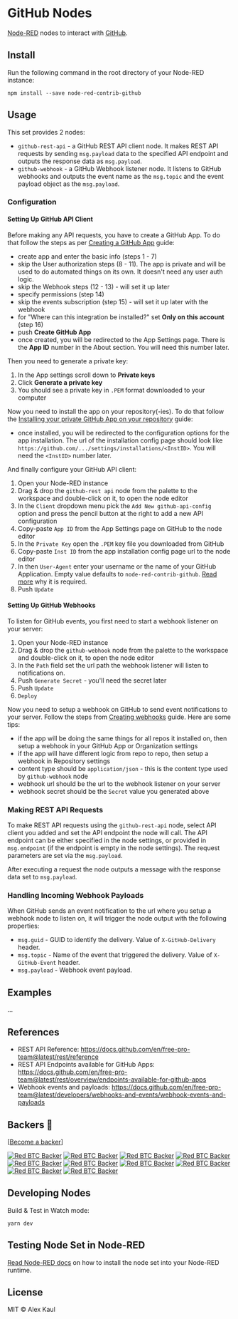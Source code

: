 # GitHub Nodes

<a href="https://nodered.org" target="_blank">Node-RED</a> nodes to interact with <a href="https://github.com/" target="_blank">GitHub</a>.

## Install

Run the following command in the root directory of your Node-RED instance:

```
npm install --save node-red-contrib-github
```

## Usage

This set provides 2 nodes:

- `github-rest-api` - a GitHub REST API client node. It makes REST API requests by sending `msg.payload` data to the specified API endpoint and outputs the response data as `msg.payload`.
- `github-webhook` - a GitHub Webhook listener node. It listens to GitHub webhooks and outputs the event name as the `msg.topic` and the event payload object as the `msg.payload`.

### Configuration

#### Setting Up GitHub API Client

Before making any API requests, you have to create a GitHub App. To do that follow the steps as per [Creating a GitHub App](https://docs.github.com/en/free-pro-team@latest/developers/apps/creating-a-github-app) guide:

- create app and enter the basic info (steps 1 - 7)
- skip the User authorization steps (8 - 11). The app is private and will be used to do automated things on its own. It doesn't need any user auth logic.
- skip the Webhook steps (12 - 13) - will set it up later
- specify permissions (step 14)
- skip the events subscription (step 15) - will set it up later with the webhook
- for "Where can this integration be installed?" set **Only on this account** (step 16)
- push **Create GitHub App**
- once created, you will be redirected to the App Settings page. There is the **App ID** number in the About section. You will need this number later.

Then you need to generate a private key:

1. In the App settings scroll down to **Private keys**
2. Click **Generate a private key**
3. You should see a private key in `.PEM` format downloaded to your computer

Now you need to install the app on your repository(-ies). To do that follow the [Installing your private GitHub App on your repository](https://docs.github.com/en/free-pro-team@latest/developers/apps/installing-github-apps#installing-your-private-github-app-on-your-repository) guide:

- once installed, you will be redirected to the configuration options for the app installation. The url of the installation config page should look like `https://github.com/.../settings/installations/<InstID>`. You will need the `<InstID>` number later.

And finally configure your GitHub API client:

1. Open your Node-RED instance
2. Drag & drop the `github-rest api` node from the palette to the workspace and double-click on it, to open the node editor
3. In the `Client` dropdown menu pick the `Add New github-api-config` option and press the pencil button at the right to add a new API configuration
4. Copy-paste `App ID` from the App Settings page on GitHub to the node editor
5. In the `Private Key` open the `.PEM` key file you downloaded from GitHub
6. Copy-paste `Inst ID` from the app installation config page url to the node editor
7. In then `User-Agent` enter your username or the name of your GitHub Application. Empty value defaults to `node-red-contrib-github`. [Read more](https://docs.github.com/en/rest/overview/resources-in-the-rest-api#user-agent-required) why it is required.
8. Push `Update`

#### Setting Up GitHub Webhooks

To listen for GitHub events, you first need to start a webhook listener on your server:

1. Open your Node-RED instance
2. Drag & drop the `github-webhook` node from the palette to the workspace and double-click on it, to open the node editor
3. In the `Path` field set the url path the webhook listener will listen to notifications on.
4. Push `Generate Secret` - you'll need the secret later
5. Push `Update`
6. `Deploy`

Now you need to setup a webhook on GitHub to send event notifications to your server. Follow the steps from [Creating webhooks](https://docs.github.com/en/free-pro-team@latest/developers/webhooks-and-events/creating-webhooks) guide. Here are some tips:

- if the app will be doing the same things for all repos it installed on, then setup a webhook in your GitHub App or Organization settings
- if the app will have different logic from repo to repo, then setup a webhook in Repository settings
- content type should be `application/json` - this is the content type used by `github-webhook` node
- webhook url should be the url to the webhook listener on your server
- webhook secret should be the `Secret` value you generated above

### Making REST API Requests

To make REST API requests using the `github-rest-api` node, select API client you added and set the API endpoint the node will call. The API endpoint can be either specified in the node settings, or provided in `msg.endpoint` (if the endpoint is empty in the node settings). The request parameters are set via the `msg.payload`.

After executing a request the node outputs a message with the response data set to `msg.payload`.

### Handling Incoming Webhook Payloads

When GitHub sends an event notification to the url where you setup a webhook node to listen on, it will trigger the node output with the following properties:

- `msg.guid` - GUID to identify the delivery. Value of `X-GitHub-Delivery` header.
- `msg.topic` - Name of the event that triggered the delivery. Value of `X-GitHub-Event` header.
- `msg.payload` - Webhook event payload.

## Examples

...

## References

- REST API Reference: https://docs.github.com/en/free-pro-team@latest/rest/reference
- REST API Endpoints available for GitHub Apps: https://docs.github.com/en/free-pro-team@latest/rest/overview/endpoints-available-for-github-apps
- Webhook events and payloads: https://docs.github.com/en/free-pro-team@latest/developers/webhooks-and-events/webhook-events-and-payloads

## Backers 💝

[[Become a backer](https://mynode.redbtc.org/gh-donate)]

[![Red BTC Backer](https://mynode.redbtc.org/gh-backer/top/0/avatar/60)](https://mynode.redbtc.org/gh-backer/top/0/profile)
[![Red BTC Backer](https://mynode.redbtc.org/gh-backer/top/1/avatar/60)](https://mynode.redbtc.org/gh-backer/top/1/profile)
[![Red BTC Backer](https://mynode.redbtc.org/gh-backer/top/2/avatar/60)](https://mynode.redbtc.org/gh-backer/top/2/profile)
[![Red BTC Backer](https://mynode.redbtc.org/gh-backer/top/3/avatar/60)](https://mynode.redbtc.org/gh-backer/top/3/profile)
[![Red BTC Backer](https://mynode.redbtc.org/gh-backer/top/4/avatar/60)](https://mynode.redbtc.org/gh-backer/top/4/profile)
[![Red BTC Backer](https://mynode.redbtc.org/gh-backer/top/5/avatar/60)](https://mynode.redbtc.org/gh-backer/top/5/profile)
[![Red BTC Backer](https://mynode.redbtc.org/gh-backer/top/6/avatar/60)](https://mynode.redbtc.org/gh-backer/top/6/profile)
[![Red BTC Backer](https://mynode.redbtc.org/gh-backer/top/7/avatar/60)](https://mynode.redbtc.org/gh-backer/top/7/profile)
[![Red BTC Backer](https://mynode.redbtc.org/gh-backer/top/8/avatar/60)](https://mynode.redbtc.org/gh-backer/top/8/profile)
[![Red BTC Backer](https://mynode.redbtc.org/gh-backer/top/9/avatar/60)](https://mynode.redbtc.org/gh-backer/top/9/profile)

## Developing Nodes

Build & Test in Watch mode:

```
yarn dev
```

## Testing Node Set in Node-RED

[Read Node-RED docs](https://nodered.org/docs/creating-nodes/first-node#testing-your-node-in-node-red) on how to install the node set into your Node-RED runtime.

## License

MIT © Alex Kaul
